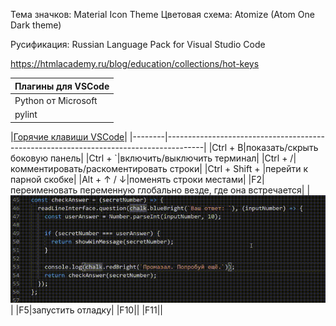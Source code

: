 Тема значков: Material Icon Theme
Цветовая схема: Atomize (Atom One Dark theme)

Русификация: Russian Language Pack for Visual Studio Code

https://htmlacademy.ru/blog/education/collections/hot-keys

|Плагины для VSCode|
|------------------|
|Python от Microsoft||
|pylint|статический анализатор кода|

|[Горячие клавиши VSCode](https://code.visualstudio.com/shortcuts/keyboard-shortcuts-windows.pdf)|
|--------|---------------------------------------------------------------------------------------|
|Ctrl + B|показать/скрыть боковую панель|
|Ctrl + `|включить/выключить терминал|
|Ctrl + /|комментировать/раскоментировать строки|
|Ctrl + Shift + \|перейти к парной скобке|
|Alt + ↑ / ↓|поменять строки местами|
|F2|переименовать переменную глобально везде, где она встречается|
|![Переименование переменных по F2](media/f2.gif)|
|F5|запустить отладку|
|F10||
|F11||